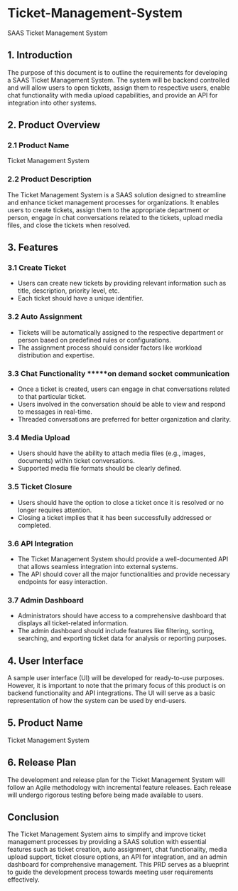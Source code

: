 # Ticket-Management-System

SAAS Ticket Management System

## 1. Introduction

The purpose of this document is to outline the requirements for developing a SAAS Ticket Management System. The system will be backend controlled and will allow users to open tickets, assign them to respective users, enable chat functionality with media upload capabilities, and provide an API for integration into other systems.

## 2. Product Overview

### 2.1 Product Name

Ticket Management System

### 2.2 Product Description

The Ticket Management System is a SAAS solution designed to streamline and enhance ticket management processes for organizations. It enables users to create tickets, assign them to the appropriate department or person, engage in chat conversations related to the tickets, upload media files, and close the tickets when resolved.

## 3. Features

### 3.1 Create Ticket

- Users can create new tickets by providing relevant information such as title, description, priority level, etc.
- Each ticket should have a unique identifier.

### 3.2 Auto Assignment

- Tickets will be automatically assigned to the respective department or person based on predefined rules or configurations.
- The assignment process should consider factors like workload distribution and expertise.

### 3.3 Chat Functionality  *****on demand socket communication

- Once a ticket is created, users can engage in chat conversations related to that particular ticket.
- Users involved in the conversation should be able to view and respond to messages in real-time.
- Threaded conversations are preferred for better organization and clarity.

### 3.4 Media Upload

- Users should have the ability to attach media files (e.g., images, documents) within ticket conversations.
- Supported media file formats should be clearly defined.

### 3.5 Ticket Closure

- Users should have the option to close a ticket once it is resolved or no longer requires attention.
- Closing a ticket implies that it has been successfully addressed or completed.

### 3.6 API Integration

- The Ticket Management System should provide a well-documented API that allows seamless integration into external systems.
- The API should cover all the major functionalities and provide necessary endpoints for easy interaction.

### 3.7 Admin Dashboard

- Administrators should have access to a comprehensive dashboard that displays all ticket-related information.
- The admin dashboard should include features like filtering, sorting, searching, and exporting ticket data for analysis or reporting purposes.

## 4. User Interface

A sample user interface (UI) will be developed for ready-to-use purposes. However, it is important to note that the primary focus of this product is on backend functionality and API integrations. The UI will serve as a basic representation of how the system can be used by end-users.

## 5. Product Name

Ticket Management System

## 6. Release Plan

The development and release plan for the Ticket Management System will follow an Agile methodology with incremental feature releases. Each release will undergo rigorous testing before being made available to users.

## Conclusion

The Ticket Management System aims to simplify and improve ticket management processes by providing a SAAS solution with essential features such as ticket creation, auto assignment, chat functionality, media upload support, ticket closure options, an API for integration, and an admin dashboard for comprehensive management. This PRD serves as a blueprint to guide the development process towards meeting user requirements effectively.
